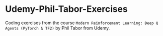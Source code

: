 # Udemy-Phil-Tabor-Exercises

Coding exercises from the course `Modern Reinforcement Learning: Deep Q Agents (PyTorch & TF2)` by Phil Tabor from Udemy.
